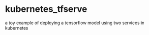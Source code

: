 # kubernetes_tfserve
a toy example of deploying a tensorflow model using two services in kubernetes
